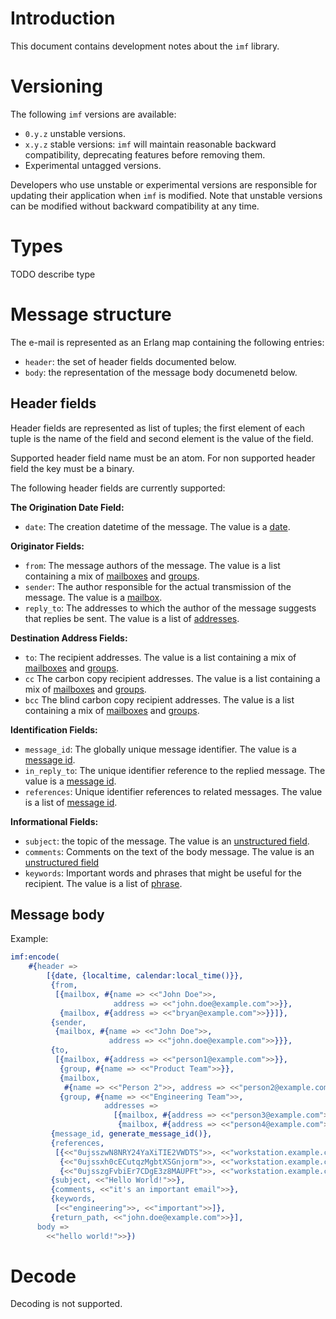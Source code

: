# Introduction
This document contains development notes about the `imf` library.

# Versioning
The following `imf` versions are available:
- `0.y.z` unstable versions.
- `x.y.z` stable versions: `imf` will maintain reasonable backward
  compatibility, deprecating features before removing them.
- Experimental untagged versions.

Developers who use unstable or experimental versions are responsible for
updating their application when `imf` is modified. Note that
unstable versions can be modified without backward compatibility at any
time.

# Types
TODO describe type

# Message structure
The e-mail is represented as an Erlang map containing the following
entries:
- `header`: the set of header fields documented below.
- `body`: the representation of the message body documenetd below.

## Header fields
Header fields are represented as list of tuples; the first element of
each tuple is the name of the field and second element is the value of
the field.

Supported header field name must be an atom. For non supported header
field the key must be a binary.

The following header fields are currently supported:

**The Origination Date Field:**
- `date`: The creation datetime of the message. The value is a
  [date](#types).

**Originator Fields:**
- `from`: The message authors of the message. The value is a list
  containing a mix of [mailboxes](#types) and [groups](#types).
- `sender`: The author responsible for the actual transmission of the
   message. The value is a [mailbox](#types).
- `reply_to`: The addresses to which the author of the message suggests
   that replies be sent. The value is a list of [addresses](#types).

**Destination Address Fields:**
- `to`: The recipient addresses. The value is a list containing a mix
  of [mailboxes](#types) and [groups](#types).
- `cc` The carbon copy recipient addresses. The value is a list
  containing a mix of [mailboxes](#types) and [groups](#types).
- `bcc` The blind carbon copy recipient addresses. The value is a list
  containing a mix of [mailboxes](#types) and [groups](#types).

**Identification Fields:**
- `message_id`: The globally unique message identifier. The value is a
  [message id](#types).
- `in_reply_to`: The unique identifier reference to the replied
  message. The value is a [message id](#types).
- `references`: Unique identifier references to related messages. The
  value is a list of [message id](#types).

**Informational Fields:**
- `subject`: the topic of the message. The value is an [unstructured
  field](#types).
- `comments`: Comments on the text of the body message. The value is an
  [unstructured field](#types)
- `keywords`: Important words and phrases that might be useful for the
   recipient. The value is a list of [phrase](#types).


## Message body


Example:
```erlang
imf:encode(
    #{header =>
        [{date, {localtime, calendar:local_time()}},
         {from,
          [{mailbox, #{name => <<"John Doe">>,
                       address => <<"john.doe@example.com">>}},
           {mailbox, #{address => <<"bryan@example.com">>}}]},
         {sender,
          {mailbox, #{name => <<"John Doe">>,
                      address => <<"john.doe@example.com">>}}},
         {to,
          [{mailbox, #{address => <<"person1@example.com">>}},
           {group, #{name => <<"Product Team">>}},
           {mailbox,
            #{name => <<"Person 2">>, address => <<"person2@example.com">>}},
           {group, #{name => <<"Engineering Team">>,
                     addresses =>
                       [{mailbox, #{address => <<"person3@example.com">>}},
                        {mailbox, #{address => <<"person4@example.com">>}}]}}]},
         {message_id, generate_message_id()},
         {references,
          [{<<"0ujsszwN8NRY24YaXiTIE2VWDTS">>, <<"workstation.example.com">>},
           {<<"0ujssxh0cECutqzMgbtXSGnjorm">>, <<"workstation.example.com">>},
           {<<"0ujsszgFvbiEr7CDgE3z8MAUPFt">>, <<"workstation.example.com">>}]},
         {subject, <<"Hello World!">>},
         {comments, <<"it's an important email">>},
         {keywords,
          [<<"engineering">>, <<"important">>]},
         {return_path, <<"john.doe@example.com">>}],
      body =>
        <<"hello world!">>})
```

# Decode
Decoding is not supported.
